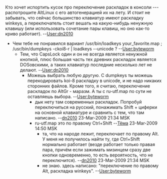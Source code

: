 Кто хочет испортить кусок про переключение раскладок в консоли ---
распотрошите AltLinux с его автогенерацией их на лету. И стоит не
забывать, что сейчас большинство клавиатур имеют раскладку winkeys, а
переключатель стоит вешать на какую-нибудь ненужную клавишу (или
использовать сочетание пары клавиш, но оно как-то криво работает).
--[User:dn2010](User:dn2010 "wikilink")

  - Чем тебе не понравился вариант /usr/bin/loadkeys your_favorite.map
    ; /usr/bin/dumpkeys -ckoi8-r | loadkeys --unicode ?
    --[User:byteworm](User:byteworm "wikilink")
      - Тем, что CapsLock один и он не всегда является ненужной кнопкой,
        плюс большая часть тех древних раскладок является DOSовскими, а
        таких клавиатур последние несколько лет не делают.
        --[User:dn2010](User:dn2010 "wikilink")
          - Можешь выбрать любую другую. С dumpkeys ты можешь
            перекодировать koi-8 раскладку в unicode, и не
            надо никаких сторонних файлов. Кроме того, я считаю,
            переключение раскладок по AltGr - маразм. А ты с
            ru-utf.map по сути не оставляешь выбора.
            --[User:byteworm](User:byteworm "wikilink")
              - дык нету там современных раскладок. Попробуй
                переключиться на русский, понажимать Shift +
                циферки на основной клавиатуре и сравнить с тем, что там
                написано. --[dn2010](User:dn2010 "wikilink") 23-Mar-2009
                21:34 MSK
              - ru-utf.map это по правому Ctrl+Shift
                --[Тёма](User:JB "wikilink") 23-Mar-2009 14:50 MSK
                  - та, что на народе лежит, переключает по правому Alt.
                    У меня не получилось найти ту, где Ctrl+Shift
                    нормально работает (везде работает только
                    правая пара, причём если зажимать мизинцем сразу
                    две кнопки одновременно, то есть вероятность, что не
                    переключится). --[dn2010](User:dn2010 "wikilink")
                    23-Mar-2009 21:34 MSK
                  - не знаю. здесь написано: "переключение по правому
                    Alt, раскладка winkeys".
                    --[User:byteworm](User:byteworm "wikilink")